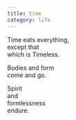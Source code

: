 ```yaml
---
title: time
category: life
---
```

Time eats everything,  
except that   
which is Timeless.

Bodies and form  
come and go.

Spirit   
and   
formlessness  
endure.
